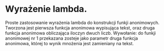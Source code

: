 # Wyrażenie lambda. 
Proste zastosowanie wyrażenia lambda do konstrukcji funkji anonimowych.
Tworzona jest pierwsza funkcja anonimowa wypisująca tekst, oraz druga funkcja anonimowa obliczająca iloczyn dwuch liczb. 
Wywołanie: do funkji anonimowej nr 1 przekazana zosteje jako parametr druga funkcja anonimowa, której to wynik mnożenia jest zamieniany na tekst.   
